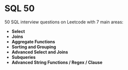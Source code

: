 # SQL 50
50 SQL interview questions on Leetcode with 7 main areas:
- **Select**
- **Joins**
- **Aggregate Functions**
- **Sorting and Grouping**
- **Advanced Select and Joins**
- **Subqueries**
- **Advanced String Functions / Regex / Clause**
